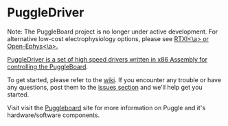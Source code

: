 PuggleDriver
============

Note: The PuggleBoard project is no longer under active development. For alternative low-cost electrophysiology options, please see <a href="http://github.com/rtxi/rtxi">RTXI<\a> or <a href="http://github.com/open-ephys/">Open-Ephys<\a>.

PuggleDriver is a set of high speed drivers written in x86 Assembly for controlling the <a href="https://github.com/PuggleBoard/PuggleBoard">PuggleBoard</a>.

To get started, please refer to the <a href="https://github.com/PuggleBoard/PuggleDriver/wiki">wiki</a>. If you encounter any trouble or have any questions, post them to the <a href="https://github.com/PuggleBoard/PuggleDriver/issues">issues section</a> and we'll help get you started.

Visit visit the <a href="http://puggleboard.com">Puggleboard</a> site for more information on Puggle and it's hardware/software components.
